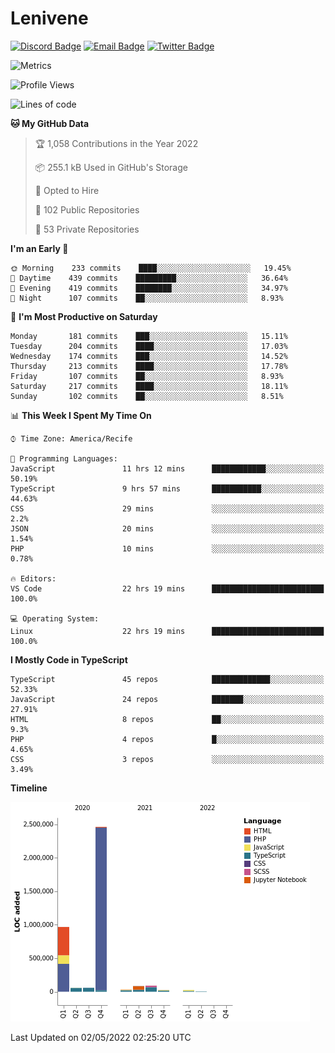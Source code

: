 # Lenivene

[![Discord Badge](https://img.shields.io/badge/-Lenivene%230715-black?style=flat-square&logo=Discord&logoColor=white)](http://discord.com/)
[![Email Badge](https://img.shields.io/badge/-lenivene@msn.com-black?style=flat-square&logo=Gmail&logoColor=white&link=mailto:lenivene@msn.com)](mailto:lenivene@msn.com)
[![Twitter Badge](https://img.shields.io/badge/-@enevinel-black?style=flat-square&logo=twitter&logoColor=white&link=https://twitter.com/enevinel)](https://twitter.com/enevinel)

<!-- https://github-readme-stats.vercel.app/api?username=lenivene&show_icons=true -->

<img src="https://metrics.lecoq.io/lenivene?template=classic&config.timezone=America%2FRecife" alt="Metrics" />

<!--START_SECTION:waka-->
![Profile Views](http://img.shields.io/badge/Profile%20Views-1-blue)

![Lines of code](https://img.shields.io/badge/From%20Hello%20World%20I%27ve%20Written-4%20Million%20lines%20of%20code-blue)

**🐱 My GitHub Data** 

> 🏆 1,058 Contributions in the Year 2022
 > 
> 📦 255.1 kB Used in GitHub's Storage 
 > 
> 💼 Opted to Hire
 > 
> 📜 102 Public Repositories 
 > 
> 🔑 53 Private Repositories  
 > 
**I'm an Early 🐤** 

```text
🌞 Morning    233 commits    ████░░░░░░░░░░░░░░░░░░░░░   19.45% 
🌆 Daytime    439 commits    █████████░░░░░░░░░░░░░░░░   36.64% 
🌃 Evening    419 commits    ████████░░░░░░░░░░░░░░░░░   34.97% 
🌙 Night      107 commits    ██░░░░░░░░░░░░░░░░░░░░░░░   8.93%

```
📅 **I'm Most Productive on Saturday** 

```text
Monday       181 commits    ███░░░░░░░░░░░░░░░░░░░░░░   15.11% 
Tuesday      204 commits    ████░░░░░░░░░░░░░░░░░░░░░   17.03% 
Wednesday    174 commits    ███░░░░░░░░░░░░░░░░░░░░░░   14.52% 
Thursday     213 commits    ████░░░░░░░░░░░░░░░░░░░░░   17.78% 
Friday       107 commits    ██░░░░░░░░░░░░░░░░░░░░░░░   8.93% 
Saturday     217 commits    ████░░░░░░░░░░░░░░░░░░░░░   18.11% 
Sunday       102 commits    ██░░░░░░░░░░░░░░░░░░░░░░░   8.51%

```


📊 **This Week I Spent My Time On** 

```text
⌚︎ Time Zone: America/Recife

💬 Programming Languages: 
JavaScript               11 hrs 12 mins      ████████████░░░░░░░░░░░░░   50.19% 
TypeScript               9 hrs 57 mins       ███████████░░░░░░░░░░░░░░   44.63% 
CSS                      29 mins             ░░░░░░░░░░░░░░░░░░░░░░░░░   2.2% 
JSON                     20 mins             ░░░░░░░░░░░░░░░░░░░░░░░░░   1.54% 
PHP                      10 mins             ░░░░░░░░░░░░░░░░░░░░░░░░░   0.78%

🔥 Editors: 
VS Code                  22 hrs 19 mins      █████████████████████████   100.0%

💻 Operating System: 
Linux                    22 hrs 19 mins      █████████████████████████   100.0%

```

**I Mostly Code in TypeScript** 

```text
TypeScript               45 repos            █████████████░░░░░░░░░░░░   52.33% 
JavaScript               24 repos            ███████░░░░░░░░░░░░░░░░░░   27.91% 
HTML                     8 repos             ██░░░░░░░░░░░░░░░░░░░░░░░   9.3% 
PHP                      4 repos             █░░░░░░░░░░░░░░░░░░░░░░░░   4.65% 
CSS                      3 repos             ░░░░░░░░░░░░░░░░░░░░░░░░░   3.49%

```


**Timeline**

![Chart not found](https://raw.githubusercontent.com/lenivene/lenivene/master/charts/bar_graph.png) 


 Last Updated on 02/05/2022 02:25:20 UTC
<!--END_SECTION:waka-->